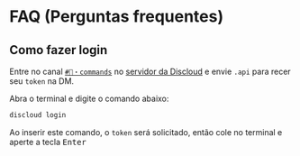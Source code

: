 <!-- markdownlint-disable MD033 -->

# FAQ (Perguntas frequentes)

## Como fazer login

Entre no canal [`#🔌・commands`](https://discord.com/channels/584490943034425391/1051126795883261962) no [servidor da Discloud](https://discord.discloudbot.com/) e envie `.api` para recer seu `token` na DM.

Abra o terminal e digite o comando abaixo:

```sh
discloud login
```

Ao inserir este comando, o `token` será solicitado, então cole no terminal e aperte a tecla <kbd>Enter</kbd>

